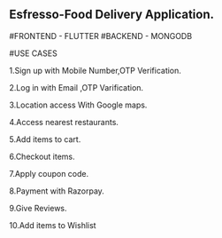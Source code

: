 ## Esfresso-Food Delivery Application.

#FRONTEND - FLUTTER 
#BACKEND - MONGODB

#USE CASES

1.Sign up with Mobile Number,OTP Verification.

2.Log in with Email ,OTP Varification.

3.Location access With Google maps.

4.Access nearest restaurants.

5.Add items to cart.

6.Checkout items.

7.Apply coupon code.

8.Payment with Razorpay.

9.Give Reviews.

10.Add items to Wishlist 
